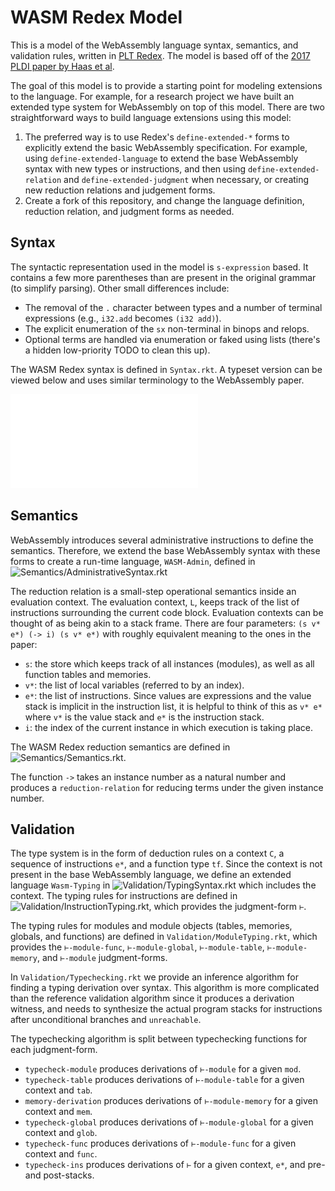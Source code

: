 # WASM Redex Model
This is a model of the WebAssembly language syntax, semantics, and validation rules, written in [PLT Redex](https://redex.racket-lang.org/).
The model is based off of the [2017 PLDI paper by Haas et al](https://dl.acm.org/doi/10.1145/3062341.3062363).

The goal of this model is to provide a starting point for modeling extensions to the language.
For example, for a research project we have built an extended type system for WebAssembly on top of this model.
There are two straightforward ways to build language extensions using this model:

1. The preferred way is to use Redex's `define-extended-*` forms to explicitly extend the basic WebAssembly specification. For example, using `define-extended-language` to extend the base WebAssembly syntax with new types or instructions, and then using `define-extended-relation` and `define-extended-judgment` when necessary, or creating new reduction relations and judgement forms.
2. Create a fork of this repository, and change the language definition, reduction relation, and judgment forms as needed.

## Syntax
The syntactic representation used in the model is `s-expression` based.
It contains a few more parentheses than are present in the original grammar (to simplify parsing).
Other small differences include:
* The removal of the `.` character between types and a number of terminal expressions (e.g., `i32.add` becomes `(i32 add)`).
* The explicit enumeration of the `sx` non-terminal in binops and relops.
* Optional terms are handled via enumeration or faked using lists (there's a hidden low-priority TODO to clean this up).

The WASM Redex syntax is defined in `Syntax.rkt`. A typeset version can be viewed below and uses similar terminology to the WebAssembly paper.

![The WebAssembly language syntax](Syntax.pdf)

## Semantics
WebAssembly introduces several administrative instructions to define the semantics.
Therefore, we extend the base WebAssembly syntax with these forms to create a run-time language, `WASM-Admin`, defined in ![Semantics/AdministrativeSyntax.rkt](Semantics/AdministrativeSyntax.rkt)

The reduction relation is a small-step operational semantics inside an evaluation context.
The evaluation context, `L`, keeps track of the list of instructions surrounding the current code block.
Evaluation contexts can be thought of as being akin to a stack frame.
There are four parameters: `(s v* e*) (-> i) (s v* e*)` with roughly equivalent meaning to the ones in the paper:
* `s`: the store which keeps track of all instances (modules), as well as all function tables and memories.
* `v*`: the list of local variables (referred to by an index).
* `e*`: the list of instructions. Since values are expressions and the value stack is implicit in the instruction list, it is helpful to think of this as `v* e*` where `v*` is the value stack and `e*` is the instruction stack.
* `i`: the index of the current instance in which execution is taking place.

The WASM Redex reduction semantics are defined in ![Semantics/Semantics.rkt](Semantics/Semantics.rkt).

The function `->` takes an instance number as a natural number and produces a `reduction-relation` for reducing terms under the given instance number.

## Validation
The type system is in the form of deduction rules on a context `C`, a sequence of instructions `e*`, and a function type `tf`.
Since the context is not present in the base WebAssembly language, we define an extended language `Wasm-Typing` in ![Validation/TypingSyntax.rkt](Validation/TypingSyntax.rkt) which includes the context.
The typing rules for instructions are defined in ![Validation/InstructionTyping.rkt](Validation/InstructionTyping.rkt), which provides the judgment-form `⊢`.

The typing rules for modules and module objects (tables, memories, globals, and functions) are defined in `Validation/ModuleTyping.rkt`,
which provides the `⊢-module-func`, `⊢-module-global`, `⊢-module-table`, `⊢-module-memory`, and `⊢-module` judgment-forms.

In `Validation/Typechecking.rkt` we provide an inference algorithm for finding a typing derivation over syntax.
This algorithm is more complicated than the reference validation algorithm since it produces a derivation witness, and needs to synthesize the actual program stacks for instructions after unconditional branches and `unreachable`.

The typechecking algorithm is split between typechecking functions for each judgment-form.
* `typecheck-module` produces derivations of `⊢-module` for a given `mod`.
* `typecheck-table` produces derivations of `⊢-module-table` for a given context and `tab`.
* `memory-derivation` produces derivations of `⊢-module-memory` for a given context and `mem`.
* `typecheck-global` produces derivations of `⊢-module-global` for a given context and `glob`.
* `typecheck-func` produces derivations of `⊢-module-func` for a given context and `func`.
* `typecheck-ins` produces derivations of `⊢` for a given context, `e*`, and pre- and post-stacks.
